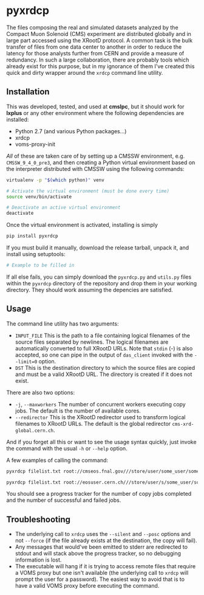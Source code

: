 # pyxrdcp

The files composing the real and simulated datasets analyzed by the Compact Muon Solenoid (CMS) experiment are distributed globally and in large part accessed using the XRootD protocol. A common task is the bulk transfer of files from one data center to another in order to reduce the latency for those analysts further from CERN and provide a measure of redundancy. In such a large collaboration, there are probably tools which already exist for this purpose, but in my ignorance of them I've created this quick and dirty wrapper around the `xrdcp` command line utility.

## Installation

This was developed, tested, and used at **cmslpc**, but it should work for **lxplus** or any other environment where the following dependencies are installed:

* Python 2.7 (and various Python packages...)
* xrdcp
* voms-proxy-init

*All* of these are taken care of by setting up a CMSSW environment, e.g. `CMSSW_9_4_0_pre3`, and then creating a Python virtual environment based on the interpreter distributed with CMSSW using the following commands:

```bash
virtualenv -p "$(which python)" venv

# Activate the virtual environment (must be done every time)
source venv/bin/activate

# Deactivate an active virtual environment
deactivate
```

Once the virtual environment is activated, installing is simply

```bash
pip install pyxrdcp
```

If you must build it manually, download the release tarball, unpack it, and install using setuptools:

```bash
# Example to be filled in
```

If all else fails, you can simply download the `pyxrdcp.py` and `utils.py` files within the `pyxrdcp` directory of the repository and drop them in your working directory. They should work assuming the depencies are satisfied.

## Usage

The command line utility has two arguments:

* `INPUT_FILE`
  This is the path to a file containing logical filenames of the source files separated by newlines. The logical filenames are automatically converted to full XRootD URLs. Note that `stdin` (-) is also accepted, so one can pipe in the output of `das_client` invoked with the `--limit=0` option.
* `DST`
  This is the destination directory to which the source files are copied and must be a valid XRootD URL. The directory is created if it does not exist.

There are also two options:

* `-j`, `--maxworkers`
  The number of concurrent workers executing copy jobs. The default is the number of available cores.
* `--redirector`
  This is the XRootD redirector used to transform logical filenames to XRootD URLs. The default is the global redirector `cms-xrd-global.cern.ch`.

And if you forget all this or want to see the usage syntax quickly, just invoke the command with the usual `-h` or `--help` option.

A few examples of calling the command:

```bash
pyxrdcp filelist.txt root://cmseos.fnal.gov///store/user/some_user/some_dataset --redirector xrootd-cms.infn.it

pyxrdcp filelist.txt root://eosuser.cern.ch///store/user/s/some_user/some_dataset -j 8 --redirector cmsxrootd.fnal.gov
```

You should see a progress tracker for the number of copy jobs completed and the number of successful and failed jobs.

## Troubleshooting

* The underlying call to `xrdcp` uses the `--silent` and `--posc` options and not `--force` (if the file already exists at the destination, the copy will fail).
* Any messages that would've been emitted to stderr are redirected to stdout and will stack above the progress tracker, so no debugging information is lost.
* The executable will hang if it is trying to access remote files that require a VOMS proxy but one isn't available (the underlying call to `xrdcp` will prompt the user for a password). The easiest way to avoid that is to have a valid VOMS proxy before executing the command.
